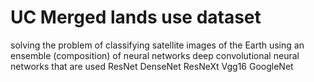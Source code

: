 # UC Merged lands use dataset

solving the problem of classifying satellite images of the Earth using an ensemble (composition) of neural networks
deep convolutional neural networks that are used ResNet DenseNet ResNeXt Vgg16 GoogleNet
